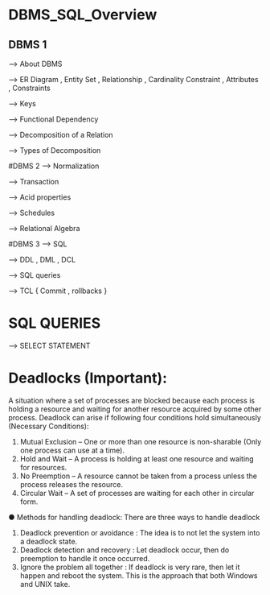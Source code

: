 # DBMS_SQL_Overview

## DBMS 1
--> About DBMS 


--> ER Diagram , Entity Set , Relationship , Cardinality Constraint , Attributes , Constraints


--> Keys


--> Functional Dependency


--> Decomposition of a Relation


--> Types of Decomposition


#DBMS 2
--> Normalization


--> Transaction 


--> Acid properties


--> Schedules


--> Relational Algebra

#DBMS 3
--> SQL 


--> DDL , DML , DCL 


--> SQL queries 


--> TCL { Commit , rollbacks }


# SQL QUERIES 
--> SELECT STATEMENT 
# Deadlocks (Important):
A situation where a set of processes are blocked because each process is holding a
resource and waiting for another resource acquired by some other process. Deadlock
can arise if following four conditions hold simultaneously (Necessary Conditions):
1. Mutual Exclusion – One or more than one resource is non-sharable (Only one
process can use at a time).
2. Hold and Wait – A process is holding at least one resource and waiting for
resources.
3. No Preemption – A resource cannot be taken from a process unless the process
releases the resource.
4. Circular Wait – A set of processes are waiting for each other in circular form.

● Methods for handling deadlock: There are three ways to handle deadlock
1. Deadlock prevention or avoidance : The idea is to not let the system into a
deadlock state.
2. Deadlock detection and recovery : Let deadlock occur, then do preemption to
handle it once occurred.
3. Ignore the problem all together : If deadlock is very rare, then let it happen and
reboot the system. This is the approach that both Windows and UNIX take.
